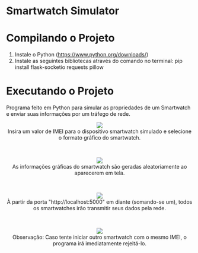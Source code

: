 # Smartwatch Simulator

# Compilando o Projeto
1. Instale o Python (https://www.python.org/downloads/) </br>
2. Instale as seguintes bibliotecas através do comando no terminal: pip install flask-socketio requests pillow </br>

# Executando o Projeto
Programa feito em Python para simular as propriedades de um Smartwatch e enviar suas informações por um tráfego de rede. </br>
<p align="center">
<img src="https://github.com/user-attachments/assets/c43dbbe5-96f6-4c9f-bed8-95a4bcc4a4e4"/> </br>
Insira um valor de IMEI para o dispositivo smartwatch simulado e selecione o formato gráfico do smartwatch.
</p> </br>
<p align="center">
<img src="https://github.com/user-attachments/assets/47763f92-338f-4add-910c-34434a0cf309"/> </br>
As informações gráficas do smartwatch são geradas aleatoriamente ao aparecerem em tela.
</p> </br>
<p align="center">
<img src="https://github.com/user-attachments/assets/fd96a6d0-a869-474c-a25b-ac6c23adf89e"/> </br>
À partir da porta "http://localhost:5000" em diante (somando-se um), todos os smartwatches irão transmitir seus dados pela rede.
</p> </br>
<p align="center">
<img src="https://github.com/user-attachments/assets/d0855910-6643-4618-9929-2e2b7796c330"/> </br>
Observação: Caso tente iniciar outro smartwatch com o mesmo IMEI, o programa irá imediatamente rejeitá-lo.
</p>

